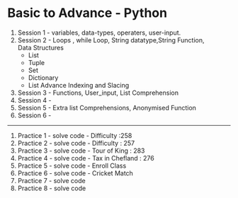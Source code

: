 # Basic to Advance - Python 
1. Session 1 - variables, data-types, operaters, user-input.
2. Session 2 - Loops , while Loop, String datatype,String Function,<br>
   Data Structures <br>
   * List
   * Tuple
   * Set
   * Dictionary
   * List Advance Indexing and Slacing
3. Session 3 - Functions, User_input, List Comprehension
4. Session 4 -   
5. Session 5 - Extra list Comprehensions, Anonymised Function
6. Session 6 -
_____________________________
1) Practice 1 - solve code - Difficulty :258
2) Practice 2 - solve code - Difficulty : 257
3) Practice 3 - solve code - Tour of King : 283
4) Practice 4 - solve code - Tax in Chefland : 276
5) Practice 5 - solve code - Enroll Class
6) Practice 6 - solve code - Cricket Match
7) Practice 7 - solve code
8) Practice 8 - solve code
